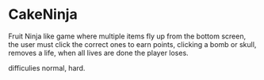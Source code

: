 # CakeNinja

Fruit Ninja like game where multiple items fly up from the bottom screen, the user
must click the correct ones to earn points, clicking a bomb or skull, removes a life,
when all lives are done the player loses.

difficulies normal, hard.
